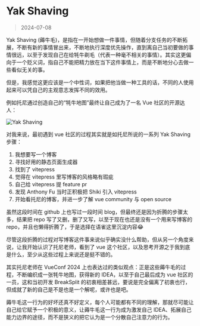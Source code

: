 # Yak Shaving

> 2024-07-08

Yak Shaving (薅牛毛)，是指在一开始想做一件事情，但随着分支任务的不断拓展，不断有新的事情冒出来，不断地执行深度优先操作，直到离自己当初要做的事情很远，以至于发现自己在给牦牛剃毛（代表一种毫不相关的事情）。其实这更偏向于一个贬义词，指自己不能把精力放在当下这件事情上，而是不断地分心去做一些看似无关的事。

但是，我感觉这更应该是一个中性词，如果把他当做一种工具的话，不同的人使用起来可以凭自己的主观意志发挥不同的效用。

例如托尼通过创造自己的“牦牛地图”最终让自己成为了一名 Vue 社区的开源达人：

![Yak Shaving](/yak-shaving.webp)

对我来说，最初遇到 vue 社区的过程其实就是如托尼所说的一系列 Yak Shaving 步骤：

1. 我想要写一个博客
2. 寻找好用的静态页面生成器
3. 找到了 vitepress
4. 觉得在 vitepress 里写博客的风格略有瑕疵
5. 自己给 vitepress 提 feature pr
6. 发现 Anthony Fu 当时正积极把 Shiki 引入 vitepress
7. 开始看托尼的博客，并进一步了解 vue community 与 open source

虽然这段时间在 github 上也写过一段时间 blog，但最终还是因为折腾的步骤太多，结果把 repo 写了又删，删了又写，以至于现在也还是没有一个用来写博客的 repo，并且也懒得折腾了，于是选择在语雀这里沉淀内容😂

尽管这段折腾的过程对写博客这件事来说似乎确实没什么帮助，但从另一个角度来说，让我开始认识了托尼老师，看到了 vue 这个社区，以及思考开源之于我到底是什么，至少从这些过程上来说还是挺不错的。

其实托尼老师在 VueConf 2024 上也表达过的类似观点：正是这些薅牛毛的过程，不断编织成一张牦牛地图，获得新的 IDEA，以至于自己最后成为 vue 社区的一员，这和当初开发 BreakSplit 的初衷相差甚远，要说是完全偏离了初衷也行，但成就了新的自己是不是也是一个解呢，或许也是吧。

薅牛毛这一行为的好坏还真不好定义，每个人可能都有不同的理解，那就尽可能让自己给它赋予一个积极的意义，让薅牛毛这一行为成为激发自己 IDEA、拓展自己能力边界的途径，而不是狭义的把它认为是一个分散自己注意力的行为。
